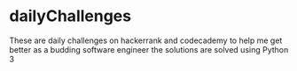 # dailyChallenges
These are daily challenges on hackerrank and codecademy to help me get better as a budding software engineer
the solutions are solved using Python 3

